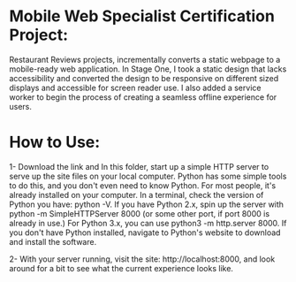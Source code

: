 # Mobile Web Specialist Certification Project:

Restaurant Reviews projects, incrementally converts a static webpage to a mobile-ready web application. In Stage One, I took a static design that lacks accessibility and converted the design to be responsive on different sized displays and accessible for screen reader use. I also added a service worker to begin the process of creating a seamless offline experience for users.

# How to Use:
1- Download the link and In this folder, start up a simple HTTP server to serve up the site files on your local computer. Python has some simple tools to do this, and you don't even need to know Python. For most people, it's already installed on your computer.
In a terminal, check the version of Python you have: python -V. If you have Python 2.x, spin up the server with python -m SimpleHTTPServer 8000 (or some other port, if port 8000 is already in use.) For Python 3.x, you can use python3 -m http.server 8000. If you don't have Python installed, navigate to Python's website to download and install the software.

2- With your server running, visit the site: http://localhost:8000, and look around for a bit to see what the current experience looks like.
